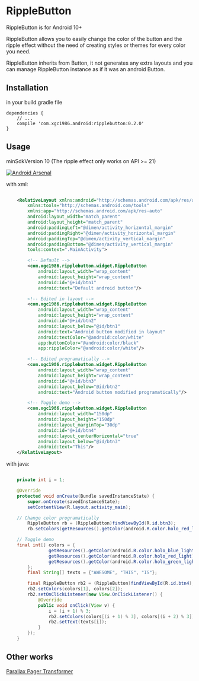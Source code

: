 
# RippleButton 

RippleButton is for Android 10+

RippleButton allows you to easily change the color of the button and the ripple effect without the need of creating styles or themes for every color you need.

RippleButton inherits from Button, it not generates any extra layouts and you can manage RippleButton instance as if it was an android Button.

## Installation

in your build.gradle file

    dependencies {
        // ...
        compile 'com.xgc1986.android:ripplebutton:0.2.0'
    }

## Usage

minSdkVersion 10 (The ripple effect only works on API >= 21)

[![Android Arsenal](http://i.giphy.com/AxVvk2yAIHdcnMXDLW.gif)](demo)


with xml:
```xml

	<RelativeLayout xmlns:android="http://schemas.android.com/apk/res/android"
        xmlns:tools="http://schemas.android.com/tools"
        xmlns:app="http://schemas.android.com/apk/res-auto"
        android:layout_width="match_parent"
        android:layout_height="match_parent"
        android:paddingLeft="@dimen/activity_horizontal_margin"
        android:paddingRight="@dimen/activity_horizontal_margin"
        android:paddingTop="@dimen/activity_vertical_margin"
        android:paddingBottom="@dimen/activity_vertical_margin"
        tools:context=".MainActivity">

        <!-- Default -->
        <com.xgc1986.ripplebutton.widget.RippleButton
            android:layout_width="wrap_content"
            android:layout_height="wrap_content"
            android:id="@+id/btn1"
            android:text="Default android button"/>

        <!-- Edited in layout -->
        <com.xgc1986.ripplebutton.widget.RippleButton
            android:layout_width="wrap_content"
            android:layout_height="wrap_content"
            android:id="@+id/btn2"
            android:layout_below="@id/btn1"
            android:text="Android button modified in layout"
            android:textColor="@android:color/white"
            app:buttonColor="@android:color/black"
            app:rippleColor="@android:color/white"/>

        <!-- Edited programatically -->
        <com.xgc1986.ripplebutton.widget.RippleButton
            android:layout_width="wrap_content"
            android:layout_height="wrap_content"
            android:id="@+id/btn3"
            android:layout_below="@id/btn2"
            android:text="Android button modified programatically"/>

        <!-- Toggle demo -->
        <com.xgc1986.ripplebutton.widget.RippleButton
            android:layout_width="150dp"
            android:layout_height="150dp"
            android:layout_marginTop="30dp"
            android:id="@+id/btn4"
            android:layout_centerHorizontal="true"
            android:layout_below="@id/btn3"
            android:text="This"/>
    </RelativeLayout>
```

with java:
```java

    private int i = 1;

    @Override
    protected void onCreate(Bundle savedInstanceState) {
        super.onCreate(savedInstanceState);
        setContentView(R.layout.activity_main);

	// Change color programatically
        RippleButton rb = (RippleButton)findViewById(R.id.btn3);
        rb.setColors(getResources().getColor(android.R.color.holo_red_light), getResources().getColor(android.R.color.holo_blue_light));

	// Toggle demo
	final int[] colors = {
                getResources().getColor(android.R.color.holo_blue_light),
                getResources().getColor(android.R.color.holo_red_light),
                getResources().getColor(android.R.color.holo_green_light)
        };
        final String[] texts = {"AWESOME", "THIS", "IS"};

        final RippleButton rb2 = (RippleButton)findViewById(R.id.btn4);
        rb2.setColors(colors[1], colors[2]);
        rb2.setOnClickListener(new View.OnClickListener() {
            @Override
            public void onClick(View v) {
                i = (i + 1) % 3;
                rb2.setColors(colors[(i + 1) % 3], colors[(i + 2) % 3]);
                rb2.setText(texts[i]);
            }
        });
    }
```

## Other works
<a href="https://github.com/xgc1986/ParallaxPagerTransformer" target="_blank">Parallax Pager Transformer</a>


